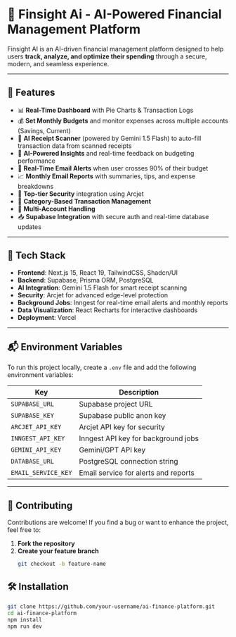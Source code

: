 # 💸 Finsight Ai - AI-Powered Financial Management Platform

Finsight AI is an AI-driven financial management platform designed to help users **track, analyze, and optimize their spending** through a secure, modern, and seamless experience.

---

## 🚀 Features

- 📊 **Real-Time Dashboard** with Pie Charts & Transaction Logs
- 💰 **Set Monthly Budgets** and monitor expenses across multiple accounts (Savings, Current)
- 🧾 **AI Receipt Scanner** (powered by Gemini 1.5 Flash) to auto-fill transaction data from scanned receipts
- 🧠 **AI-Powered Insights** and real-time feedback on budgeting performance
- 📧 **Real-Time Email Alerts** when user crosses 90% of their budget
- 📈 **Monthly Email Reports** with summaries, tips, and expense breakdowns
- 🔐 **Top-tier Security** integration using Arcjet
- 🧩 **Category-Based Transaction Management**
- 👥 **Multi-Account Handling**
- 📥 **Supabase Integration** with secure auth and real-time database updates

---

## 🧠 Tech Stack

- **Frontend**: Next.js 15, React 19, TailwindCSS, Shadcn/UI
- **Backend**: Supabase, Prisma ORM, PostgreSQL
- **AI Integration**: Gemini 1.5 Flash for smart receipt scanning
- **Security**: Arcjet for advanced edge-level protection
- **Background Jobs**: Inngest for real-time email alerts and monthly reports
- **Data Visualization**: React Recharts for interactive dashboards
- **Deployment**: Vercel

---

<!-- ## 📸 Screenshots

> Providing Soon !!
 -->


## 📬 Environment Variables

To run this project locally, create a `.env` file and add the following environment variables:

| Key                | Description                               |
|--------------------|-------------------------------------------|
| `SUPABASE_URL`     | Supabase project URL                      |
| `SUPABASE_KEY`     | Supabase public anon key                  |
| `ARCJET_API_KEY`   | Arcjet API key for security               |
| `INNGEST_API_KEY`  | Inngest API key for background jobs       |
| `GEMINI_API_KEY`   | Gemini/GPT API key                        |
| `DATABASE_URL`     | PostgreSQL connection string              |
| `EMAIL_SERVICE_KEY`| Email service for alerts and reports      |

---

## 🤝 Contributing

Contributions are welcome! If you find a bug or want to enhance the project, feel free to:

1. **Fork the repository**
2. **Create your feature branch**
   ```bash
   git checkout -b feature-name


## 🛠️ Installation

```bash
git clone https://github.com/your-username/ai-finance-platform.git
cd ai-finance-platform
npm install
npm run dev

